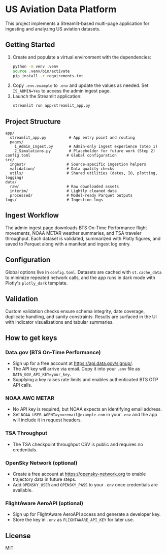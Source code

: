 # US Aviation Data Platform

This project implements a Streamlit-based multi-page application for ingesting and analyzing US aviation datasets.

## Getting Started

1. Create and populate a virtual environment with the dependencies:
   ```bash
   python -m venv .venv
   source .venv/bin/activate
   pip install -r requirements.txt
   ```
2. Copy `.env.example` to `.env` and update the values as needed. Set `IS_ADMIN=Yes` to access the admin ingest page.
3. Launch the Streamlit application:
   ```bash
   streamlit run app/streamlit_app.py
   ```

## Project Structure

```
app/
  streamlit_app.py          # App entry point and routing
  pages/
    1_Admin_Ingest.py       # Admin-only ingest experience (Step 1)
    2_Simulations.py        # Placeholder for future work (Step 2)
config.toml                # Global configuration
src/
  ingest/                  # Source-specific ingestion helpers
  validation/              # Data quality checks
  utils/                   # Shared utilities (dates, IO, plotting, logging)
data/
  raw/                     # Raw downloaded assets
  interim/                 # Lightly cleaned data
  processed/               # Model-ready Parquet outputs
logs/                      # Ingestion logs
```

## Ingest Workflow

The admin ingest page downloads BTS On-Time Performance flight movements, NOAA METAR weather summaries, and TSA traveler throughput. Each dataset is validated, summarized with Plotly figures, and saved to Parquet along with a manifest and ingest log entry.

## Configuration

Global options live in `config.toml`. Datasets are cached with `st.cache_data` to minimize repeated network calls, and the app runs in dark mode with Plotly's `plotly_dark` template.

## Validation

Custom validation checks ensure schema integrity, date coverage, duplicate handling, and sanity constraints. Results are surfaced in the UI with indicator visualizations and tabular summaries.

## How to get keys

### Data.gov (BTS On-Time Performance)
- Sign up for a free account at <https://api.data.gov/signup/>.
- The API key will arrive via email. Copy it into your `.env` file as `DATA_GOV_API_KEY=your_key`.
- Supplying a key raises rate limits and enables authenticated BTS OTP API calls.

### NOAA AWC METAR
- No API key is required, but NOAA expects an identifying email address.
- Set `NOAA_USER_AGENT=youremail@example.com` in your `.env` and the app will include it in request headers.

### TSA Throughput
- The TSA checkpoint throughput CSV is public and requires no credentials.

### OpenSky Network (optional)
- Create a free account at <https://opensky-network.org> to enable trajectory data in future steps.
- Add `OPENSKY_USER` and `OPENSKY_PASS` to your `.env` once credentials are available.

### FlightAware AeroAPI (optional)
- Sign up for FlightAware AeroAPI access and generate a developer key.
- Store the key in `.env` as `FLIGHTAWARE_API_KEY` for later use.

## License

MIT
